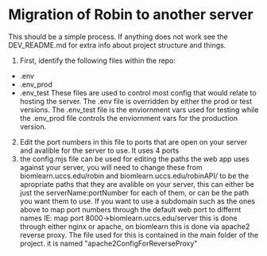 # Migration of Robin to another server
This should be a simple process. If anything does not work see the DEV_README.md for extra info about project structure and things.  


1) First, identify the following files within the repo:
  -  .env
  -  .env_prod
  -  .env_test
These files are used to control most config that would relate to hosting the server. The .env file is overridden by either the prod or test versions. The .env_test file 
is the enviornment vars used for testing while the .env_prod file controls the enviornment vars for the production version.
2) Edit the port numbers in this file to ports that are open on your server and avalible for the server to use. It uses 4 ports
3) the config.mjs file can be used for editing the paths the web app uses against your server, you will need to change these from biomlearn.uccs.edu/robin and biomlearn.uccs.edu/robinAPI/ to be the apropriate paths that they are avalible on your server, this can either be just the serverName:portNumber for each of them, or can be the path you want them to use. If you want to use a subdomain such as the ones above to map port numbers through the default web port to differnt names IE: map port 8000->biomlearn.uccs.edu/server this is done through either nginx or apache, on biomlearn this is done via apache2 reverse proxy. The file used for this is contained in the main folder of the project. it is named "apache2ConfigForReverseProxy"